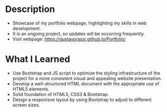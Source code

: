 # Description
* Showcase of my portfolio webpage, highlighting my skills in web development.
* It is an ongoing project, so updates will be occurring frequently.
* Visit webpage: https://gustavorassi.github.io/Portfolio/

# What I Learned
* Use Bootstrap and JS script to optimize the styling infrastructure of the project for a more consistent visual and appealing website presentation.
* Develop a well-structured HTML document with the appropriate use of HTML5 elements.
* Solid foundation of HTML5, CSS3 & Bootstrap.
* Design a responisve layout by using Bootstrap to adjust to different screen sizes.
